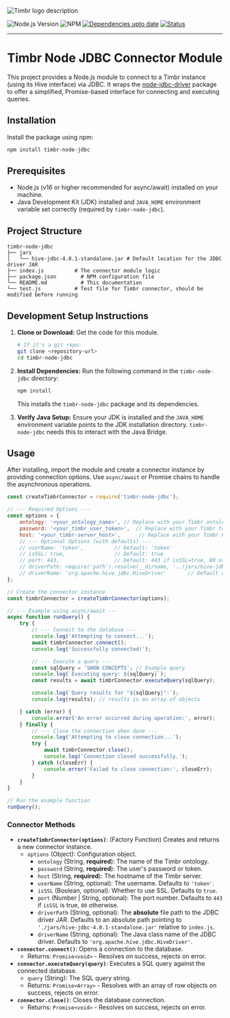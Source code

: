 ![Timbr logo description](https://timbr.ai/wp-content/uploads/2023/06/timbr-ai-l-5-226x60-1.png)

<!-- Badges -->
![Node.js Version](https://img.shields.io/badge/node-%3E%3D16.0.0-brightgreen?logo=nodedotjs)
![NPM](https://img.shields.io/npm/v/timbr-node-jdbc?color=cb3837&label=npm%20package%20version&logo=npm)
	<a href="https://img.shields.io/badge/dependencies-up--to--date-brightgreen.svg"><img src="https://img.shields.io/badge/dependencies-up--to--date-brightgreen.svg" alt="Dependencies upto date"></a>
	<a href="https://img.shields.io/badge/status-stable-brightgreen.svg"><img src="https://img.shields.io/badge/status-stable-brightgreen.svg" alt="Status"></a>

---

# Timbr Node JDBC Connector Module

This project provides a Node.js module to connect to a Timbr instance (using its Hive interface) via JDBC. It wraps the [node-jdbc-driver](https://github.com/jaynath-d/node-jdbc-driver) package to offer a simplified, Promise-based interface for connecting and executing queries.

## Installation

Install the package using npm:

```bash
npm install timbr-node-jdbc
```

## Prerequisites

-   Node.js (v16 or higher recommended for async/await) installed on your machine.
-   Java Development Kit (JDK) installed and `JAVA_HOME` environment variable set correctly (required by `timbr-node-jdbc`).

## Project Structure

```
timbr-node-jdbc
├── jars
│   └── hive-jdbc-4.0.1-standalone.jar # Default location for the JDBC driver JAR
├── index.js          # The connector module logic
├── package.json        # NPM configuration file
└── README.md           # This documentation
└── test.js           # Test file for Timbr connector, should be modified before running
```

## Development Setup Instructions

1.  **Clone or Download:** Get the code for this module.
    ```bash
    # If it's a git repo:
    git clone <repository-url>
    cd timbr-node-jdbc
    ```

2.  **Install Dependencies:**
    Run the following command in the `timbr-node-jdbc` directory:
    ```bash
    npm install
    ```
    This installs the `timbr-node-jdbc` package and its dependencies.

3.  **Verify Java Setup:** Ensure your JDK is installed and the `JAVA_HOME` environment variable points to the JDK installation directory. `timbr-node-jdbc` needs this to interact with the Java Bridge.

## Usage

After installing, import the module and create a connector instance by providing connection options. Use `async/await` or Promise chains to handle the asynchronous operations.

```javascript
const createTimbrConnector = require('timbr-node-jdbc');

// --- Required Options ---
const options = {
    ontology: '<your_ontology_name>', // Replace with your Timbr ontology name
    password: '<your_timbr_user_token>',  // Replace with your Timbr token/password
    host: '<your_timbr-server_host>',      // Replace with your Timbr Plattform hostname
    // --- Optional Options (with defaults) ---
    // userName: 'token',          // Default: 'token'
    // isSSL: true,                // Default: true
    // port: 443,                  // Default: 443 if isSSL=true, 80 otherwise
    // driverPath: require('path').resolve(__dirname, '../jars/hive-jdbc-4.0.1-standalone.jar'), // Default path (absolute)
    // driverName: 'org.apache.hive.jdbc.HiveDriver'       // Default driver class
};

// Create the connector instance
const timbrConnector = createTimbrConnector(options);

// --- Example using async/await ---
async function runQuery() {
    try {
        // --- Connect to the database ---
        console.log('Attempting to connect...');
        await timbrConnector.connect();
        console.log('Successfully connected!');

        // --- Execute a query ---
        const sqlQuery = 'SHOW CONCEPTS'; // Example query
        console.log(`Executing query: ${sqlQuery}`);
        const results = await timbrConnector.executeQuery(sqlQuery);

        console.log(`Query results for "${sqlQuery}":`);
        console.log(results); // results is an array of objects

    } catch (error) {
        console.error('An error occurred during operation:', error);
    } finally {
        // --- Close the connection when done ---
        console.log('Attempting to close connection...');
        try {
            await timbrConnector.close();
            console.log('Connection closed successfully.');
        } catch (closeErr) {
            console.error('Failed to close connection:', closeErr);
        }
    }
}

// Run the example function
runQuery();

```

### Connector Methods

-   **`createTimbrConnector(options)`**: (Factory Function) Creates and returns a new connector instance.
    -   `options` (Object): Configuration object.
        -   `ontology` (String, **required**): The name of the Timbr ontology.
        -   `password` (String, **required**): The user's password or token.
        -   `host` (String, **required**): The hostname of the Timbr server.
        -   `userName` (String, optional): The username. Defaults to `'token'`.
        -   `isSSL` (Boolean, optional): Whether to use SSL. Defaults to `true`.
        -   `port` (Number | String, optional): The port number. Defaults to `443` if `isSSL` is true, `80` otherwise.
        -   `driverPath` (String, optional): The **absolute** file path to the JDBC driver JAR. Defaults to an absolute path pointing to `'./jars/hive-jdbc-4.0.1-standalone.jar'` relative to `index.js`.
        -   `driverName` (String, optional): The Java class name of the JDBC driver. Defaults to `'org.apache.hive.jdbc.HiveDriver'`.
-   **`connector.connect()`**: Opens a connection to the database.
    -   Returns: `Promise<void>` - Resolves on success, rejects on error.
-   **`connector.executeQuery(query)`**: Executes a SQL query against the connected database.
    -   `query` (String): The SQL query string.
    -   Returns: `Promise<Array>` - Resolves with an array of row objects on success, rejects on error.
-   **`connector.close()`**: Closes the database connection.
    -   Returns: `Promise<void>` - Resolves on success, rejects on error.
